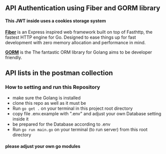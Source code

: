 ## API Authentication using Fiber and GORM library
#### This JWT inside uses a cookies storage system 

[**Fiber**](https://github.com/gofiber/fiber)  is an Express inspired web framework built on top of Fasthttp, the fastest HTTP engine for Go. Designed to ease things up for fast development with zero memory allocation and performance in mind.

[**GORM**](https://github.com/go-gorm/gorm) is the The fantastic ORM library for Golang aims to be developer friendly.


##  API lists in the postman collection
###  How to setting and run this Repository

- make sure the Golang is installed
- clone this repo as well as it must be
- Run `go get .` on your terminal in this project root directory
- copy file .env.example with ".env" and adjust your own Database setting inside it
- be prepared for the Database according to .env
- Run `go run main.go` on your terminal (to run server) from this root directory

#### please adjust your own go modules
